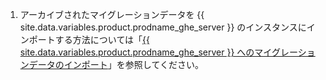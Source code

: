 1. アーカイブされたマイグレーションデータを {{ site.data.variables.product.prodname_ghe_server }} のインスタンスにインポートする方法については「[{{ site.data.variables.product.prodname_ghe_server }} へのマイグレーションデータのインポート](/enterprise/admin/guides/migrations/importing-migration-data-to-github-enterprise-server/)」を参照してください。
